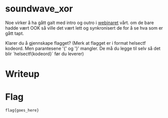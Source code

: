 # soundwave_xor

Noe virker å ha gått galt med intro og outro i [webinaret](https://vimeo.com/1052920449/abdccc6ba7?ts=0&share=copy) vårt. om de bare hadde vært OOK så ville det vært lett og synkronisert de for å se hva som er gått tapt.

Klarer du å gjennskape flagget? (Merk at flagget er i format helsectf kodeord. Men parantesene '{' og '}' mangler. De må du legge til selv så det blir ´helsectf{kodeord}´ før du leverer)

# Writeup

<Enter writeup here>

# Flag

```
flag{goes_here}
```
